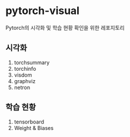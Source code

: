 # pytorch-visual
Pytorch의 시각화 및 학습 현황 확인을 위한 레포지토리

## 시각화
1. torchsummary
1. torchinfo
1. visdom
1. graphviz
1. netron

## 학습 현황
1. tensorboard
1. Weight & Biases
